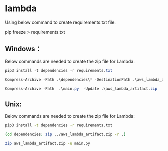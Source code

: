 # lambda

Using below command to create requirements.txt file.

pip freeze > requirements.txt

## Windows：
Below commands are needed to create the zip file for Lambda:

```powershell 
pip3 install -t dependencies -r requirements.txt 
```

```powershell 
Compress-Archive -Path .\dependencies\* -DestinationPath .\aws_lambda_artifact.zip 
```

```powershell 
Compress-Archive -Path  .\main.py  -Update .\aws_lambda_artifact.zip 
```

## Unix:
Below commands are needed to create the zip file for Lambda:

```bash 
pip3 install -t dependencies -r requirements.txt 
```

```bash
(cd dependencies; zip ../aws_lambda_artifact.zip -r .)
```

```bash
zip aws_lambda_artifact.zip -u main.py
```

